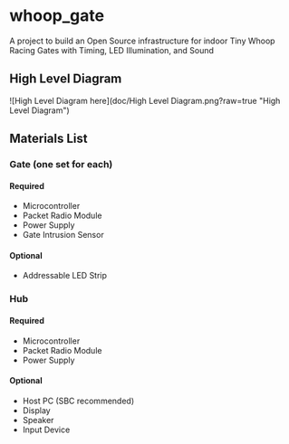# whoop_gate
A project to build an Open Source infrastructure for indoor Tiny Whoop Racing Gates with Timing, LED Illumination, and Sound

## High Level Diagram
![High Level Diagram here](doc/High Level Diagram.png?raw=true "High Level Diagram")

## Materials List
### Gate (one set for each)
#### Required
- Microcontroller
- Packet Radio Module
- Power Supply
- Gate Intrusion Sensor
#### Optional
- Addressable LED Strip

### Hub
#### Required
- Microcontroller
- Packet Radio Module
- Power Supply
#### Optional
- Host PC (SBC recommended)
- Display
- Speaker
- Input Device
